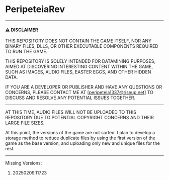 # PeripeteiaRev

---

#### ⚠️ DISCLAIMER

THIS REPOSITORY DOES NOT CONTAIN THE GAME ITSELF, NOR ANY BINARY FILES, DLLS, OR OTHER EXECUTABLE COMPONENTS REQUIRED TO RUN THE GAME.

THIS REPOSITORY IS SOLELY INTENDED FOR DATAMINING PURPOSES, AIMED AT DISCOVERING INTERESTING CONTENT WITHIN THE GAME, SUCH AS IMAGES, AUDIO FILES, EASTER EGGS, AND OTHER HIDDEN DATA.

IF YOU ARE A DEVELOPER OR PUBLISHER AND HAVE ANY QUESTIONS OR CONCERNS, PLEASE CONTACT ME AT [peripeteia1337@riseup.net] TO DISCUSS AND RESOLVE ANY POTENTIAL ISSUES TOGETHER.

---

AT THIS TIME, AUDIO FILES WILL NOT BE UPLOADED TO THIS REPOSITORY DUE TO POTENTIAL COPYRIGHT CONCERNS AND THEIR LARGE FILE SIZES.

At this point, the versions of the game are not sorted. I plan to develop a storage method to reduce duplicate files by using the first version of the game as the base version, and uploading only new and unique files for the rest.

---

Missing Versions:
1. 20250209.11723
